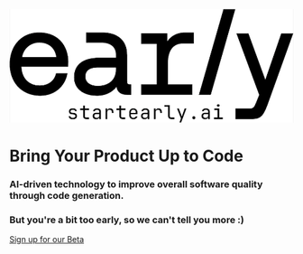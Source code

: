 ![Early-AI logo](https://raw.githubusercontent.com/earlyai/earlyai-vscode-release/main/media/Early-logo-smaller.png "Early-AI logo")

# Bring Your Product Up to Code

### AI-driven technology to improve overall software quality through code generation.

### But you're a bit too early, so we can't tell you more :)

[Sign up for our Beta](https://www.startearly.ai/beta)
